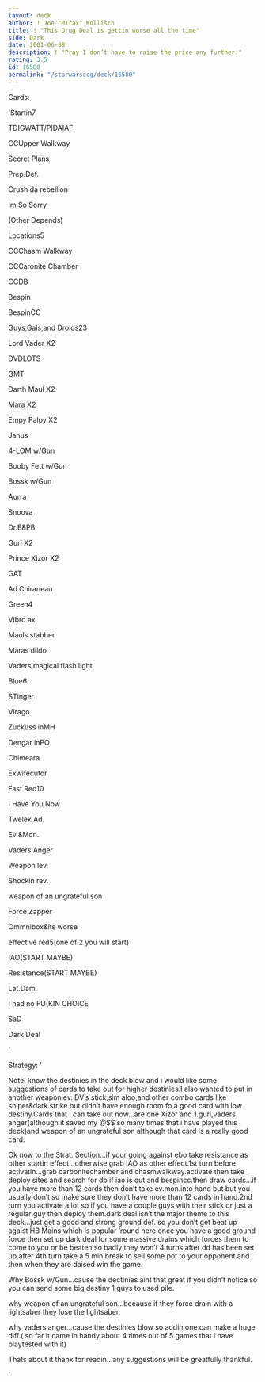 ```yaml
---
layout: deck
author: ! Joe "Mirax" Kollisch
title: ! "This Drug Deal is gettin worse all the time"
side: Dark
date: 2001-06-08
description: ! "Pray I don’t have to raise the price any further."
rating: 3.5
id: 16580
permalink: "/starwarsccg/deck/16580"
---
```

Cards: 

'Startin7

TDIGWATT/PIDAIAF

CCUpper Walkway

Secret Plans

Prep.Def.

Crush da rebellion

Im So Sorry

(Other Depends)


Locations5

CCChasm Walkway

CCCaronite Chamber

CCDB

Bespin

BespinCC


Guys,Gals,and Droids23

Lord Vader  X2

DVDLOTS

GMT

Darth Maul  X2

Mara  X2

Empy Palpy  X2

Janus

4-LOM w/Gun

Booby Fett w/Gun

Bossk w/Gun

Aurra 

Snoova

Dr.E&PB

Guri  X2

Prince Xizor X2

GAT

Ad.Chiraneau


Green4

Vibro ax

Mauls stabber

Maras dildo

Vaders magical flash light


Blue6

STinger

Virago

Zuckuss inMH

Dengar inPO

Chimeara

Exwifecutor


Fast Red10

I Have You Now

Twelek Ad.

Ev.&Mon.

Vaders Anger

Weapon lev.

Shockin rev.

weapon of an ungrateful son

Force Zapper

Ommnibox&its worse


effective red5(one of 2 you will start)

IAO(START MAYBE)

Resistance(START MAYBE)

Lat.Dam.

I had no FU(KIN CHOICE

SaD

Dark Deal

'

Strategy: '

NoteI know the destinies in the deck blow and i would like some suggestions of cards to take out for higher destinies.I also wanted to put in another weaponlev. DV’s stick,sim aloo,and other combo cards like sniper&dark strike but didn’t have enough room fo a good card with low destiny.Cards that i can take out now...are one Xizor and 1 guri,vaders anger(although it saved my @$$ so many times that i have played this deck)and weapon of an ungrateful son although that card is a really good card.



Ok now to the Strat. Section...if your going against ebo take resistance as other startin effect...otherwise grab IAO as other effect.1st turn before activatin...grab carbonitechamber and chasmwalkway.activate then take deploy sites and search for db if iao is out and bespincc.then draw cards...if you have more than 12 cards then don’t take ev.mon.into hand but but you usually don’t so make sure they don’t have more than 12 cards in hand.2nd turn you activate a lot so if you have a couple guys with their stick or just a regular guy then deploy them.dark deal isn’t the major theme to this deck...just get a good and strong ground def. so you don’t get beat up agaist HB Mains which is popular ’round here.once you have a good ground force then set up dark deal for some massive drains which forces them to come to you or be beaten so badly they won’t 4 turns after dd has been set up.after 4th turn take a 5 min break to sell some pot to your opponent.and then when they are daised win the game.


Why Bossk w/Gun...cause the dectinies aint that great if you didn’t notice so you can send some big destiny 1 guys to used pile.

why weapon of an ungrateful son...because if they force drain with a lightsaber they lose the lightsaber.

why vaders anger...cause the destinies blow so addin one can make a huge diff.( so far it came in handy about 4 times out of 5 games that i have playtested with it)


Thats about it thanx for readin...any suggestions will be greatfully thankful.

'
